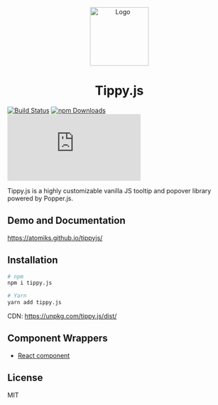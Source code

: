 <p align="center">
  <img src="https://github.com/atomiks/tippyjs/raw/master/logo.png" alt="Logo" width="132">
</p>

<h1 align="center">Tippy.js</h1>

[![Build Status](https://travis-ci.org/atomiks/tippyjs.svg?branch=master)](https://travis-ci.org/atomiks/tippyjs)
[![npm Downloads](https://img.shields.io/npm/dt/tippy.js.svg)](https://www.npmjs.com/package/tippy.js)
![gzip Size](http://img.badgesize.io/https://unpkg.com/tippy.js/dist/tippy.all.min.js?compression=gzip&label=gzip%20size)

Tippy.js is a highly customizable vanilla JS tooltip and popover library powered
by Popper.js.

## Demo and Documentation

https://atomiks.github.io/tippyjs/

## Installation

```bash
# npm
npm i tippy.js

# Yarn
yarn add tippy.js
```

CDN: https://unpkg.com/tippy.js/dist/

## Component Wrappers

- [React component](https://github.com/atomiks/tippy.js-react)

## License

MIT
